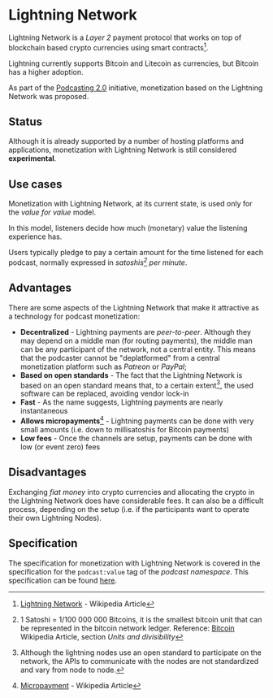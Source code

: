 # Lightning Network

Lightning Network is a _Layer 2_ payment protocol that works on top of blockchain based crypto currencies using smart contracts[^lightning-network-wikipedia].

Lightning currently supports Bitcoin and Litecoin as currencies, but Bitcoin has a higher adoption.

As part of the [Podcasting 2.0](https://github.com/Podcastindex-org/podcast-namespace/blob/main/podcasting2.0.md) initiative, monetization based on the Lightning Network was proposed.

[^lightning-network-wikipedia]: [Lightning Network](https://en.wikipedia.org/wiki/Lightning_Network) - Wikipedia Article

## Status

Although it is already supported by a number of hosting platforms and applications, monetization with Lightning Network is still considered **experimental**.

## Use cases

Monetization with Lightning Network, at its current state, is used only for the _value for value_ model.

In this model, listeners decide how much (monetary) value the listening experience has.

Users typically pledge to pay a certain amount for the time listened for each podcast, normally expressed in _satoshis[^satoshi] per minute_.

[^satoshi]: 1 Satoshi = 1/100 000 000 Bitcoins, it is the smallest bitcoin unit that can be represented in the bitcoin network ledger. Reference: [Bitcoin](https://en.wikipedia.org/wiki/Bitcoin#Units_and_divisibility) Wikipedia Article, section _Units and divisibility_

## Advantages

There are some aspects of the Lightning Network that make it attractive as a technology for podcast monetization:

- **Decentralized** - Lightning payments are _peer-to-peer_. Although they may depend on a middle man (for routing payments), the middle man can be any participant of the network, not a central entity. This means that the podcaster cannot be "deplatformed" from a central monetization platform such as _Patreon_ or _PayPal_;
- **Based on open standards** - The fact that the Lightning Network is based on an open standard means that, to a certain extent[^lightning-open-standard-note], the used software can be replaced, avoiding vendor lock-in
- **Fast** - As the name suggests, Lightning payments are nearly instantaneous
- **Allows micropayments**[^wikipedia-micropayment] - Lightning payments can be done with very small amounts (i.e. down to millisatoshis for Bitcoin payments)
- **Low fees** - Once the channels are setup, payments can be done with low (or event zero) fees

[^lightning-open-standard-note]: Although the lightning nodes use an open standard to participate on the network, the APIs to communicate with the nodes are not standardized and vary from node to node.
[^wikipedia-micropayment]: [Micropayment](https://en.wikipedia.org/wiki/Micropayment) - Wikipedia Article

## Disadvantages

Exchanging _fiat money_ into crypto currencies and allocating the crypto in the Lightning Network does have considerable fees. It can also be a difficult process, depending on the setup (i.e. if the participants want to operate their own Lightning Nodes).

## Specification

The specification for monetization with Lightning Network is covered in the specification for the `podcast:value` tag of the _podcast namespace_. This specification can be found [here](https://github.com/Podcastindex-org/podcast-namespace/blob/main/value/value.md).
